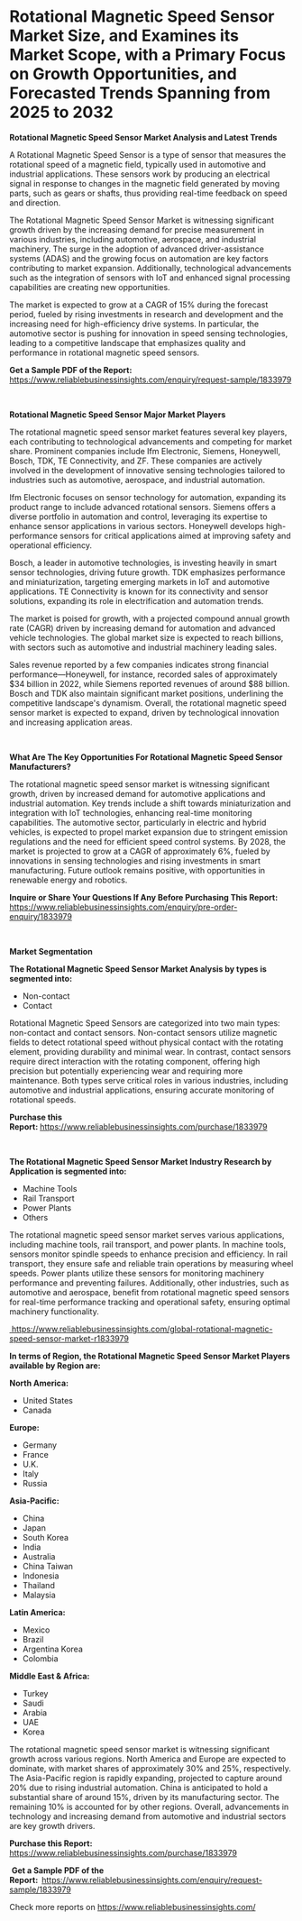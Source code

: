 <p><h1>Rotational Magnetic Speed Sensor Market Size, and Examines its Market Scope, with a Primary Focus on Growth Opportunities, and Forecasted Trends Spanning from 2025 to 2032</h1></p><p><strong>Rotational Magnetic Speed Sensor Market Analysis and Latest Trends</strong></p>
<p><p>A Rotational Magnetic Speed Sensor is a type of sensor that measures the rotational speed of a magnetic field, typically used in automotive and industrial applications. These sensors work by producing an electrical signal in response to changes in the magnetic field generated by moving parts, such as gears or shafts, thus providing real-time feedback on speed and direction.</p><p>The Rotational Magnetic Speed Sensor Market is witnessing significant growth driven by the increasing demand for precise measurement in various industries, including automotive, aerospace, and industrial machinery. The surge in the adoption of advanced driver-assistance systems (ADAS) and the growing focus on automation are key factors contributing to market expansion. Additionally, technological advancements such as the integration of sensors with IoT and enhanced signal processing capabilities are creating new opportunities.</p><p>The market is expected to grow at a CAGR of 15% during the forecast period, fueled by rising investments in research and development and the increasing need for high-efficiency drive systems. In particular, the automotive sector is pushing for innovation in speed sensing technologies, leading to a competitive landscape that emphasizes quality and performance in rotational magnetic speed sensors.</p></p>
<p><strong>Get a Sample PDF of the Report:&nbsp;</strong> <a href="https://www.reliablebusinessinsights.com/enquiry/request-sample/1833979?utm_campaign=2269&utm_medium=2&utm_source=Github&utm_content=ia&utm_term=26032025&utm_id=rotational-magnetic-speed-sensor">https://www.reliablebusinessinsights.com/enquiry/request-sample/1833979</a></p>
<p>&nbsp;</p>
<p><strong>Rotational Magnetic Speed Sensor Major Market Players</strong></p>
<p><p>The rotational magnetic speed sensor market features several key players, each contributing to technological advancements and competing for market share. Prominent companies include Ifm Electronic, Siemens, Honeywell, Bosch, TDK, TE Connectivity, and ZF. These companies are actively involved in the development of innovative sensing technologies tailored to industries such as automotive, aerospace, and industrial automation.</p><p>Ifm Electronic focuses on sensor technology for automation, expanding its product range to include advanced rotational sensors. Siemens offers a diverse portfolio in automation and control, leveraging its expertise to enhance sensor applications in various sectors. Honeywell develops high-performance sensors for critical applications aimed at improving safety and operational efficiency.</p><p>Bosch, a leader in automotive technologies, is investing heavily in smart sensor technologies, driving future growth. TDK emphasizes performance and miniaturization, targeting emerging markets in IoT and automotive applications. TE Connectivity is known for its connectivity and sensor solutions, expanding its role in electrification and automation trends.</p><p>The market is poised for growth, with a projected compound annual growth rate (CAGR) driven by increasing demand for automation and advanced vehicle technologies. The global market size is expected to reach billions, with sectors such as automotive and industrial machinery leading sales.</p><p>Sales revenue reported by a few companies indicates strong financial performance—Honeywell, for instance, recorded sales of approximately $34 billion in 2022, while Siemens reported revenues of around $88 billion. Bosch and TDK also maintain significant market positions, underlining the competitive landscape's dynamism. Overall, the rotational magnetic speed sensor market is expected to expand, driven by technological innovation and increasing application areas.</p></p>
<p>&nbsp;</p>
<p><strong>What Are The Key Opportunities For Rotational Magnetic Speed Sensor Manufacturers?</strong></p>
<p><p>The rotational magnetic speed sensor market is witnessing significant growth, driven by increased demand for automotive applications and industrial automation. Key trends include a shift towards miniaturization and integration with IoT technologies, enhancing real-time monitoring capabilities. The automotive sector, particularly in electric and hybrid vehicles, is expected to propel market expansion due to stringent emission regulations and the need for efficient speed control systems. By 2028, the market is projected to grow at a CAGR of approximately 6%, fueled by innovations in sensing technologies and rising investments in smart manufacturing. Future outlook remains positive, with opportunities in renewable energy and robotics.</p></p>
<p><strong>Inquire or Share Your Questions If Any Before Purchasing This Report:</strong> <a href="https://www.reliablebusinessinsights.com/enquiry/pre-order-enquiry/1833979?utm_campaign=2269&utm_medium=2&utm_source=Github&utm_content=ia&utm_term=26032025&utm_id=rotational-magnetic-speed-sensor">https://www.reliablebusinessinsights.com/enquiry/pre-order-enquiry/1833979</a></p>
<p>&nbsp;</p>
<p><strong>Market Segmentation</strong></p>
<p><strong>The Rotational Magnetic Speed Sensor Market Analysis by types is segmented into:</strong></p>
<p><ul><li>Non-contact</li><li>Contact</li></ul></p>
<p><p>Rotational Magnetic Speed Sensors are categorized into two main types: non-contact and contact sensors. Non-contact sensors utilize magnetic fields to detect rotational speed without physical contact with the rotating element, providing durability and minimal wear. In contrast, contact sensors require direct interaction with the rotating component, offering high precision but potentially experiencing wear and requiring more maintenance. Both types serve critical roles in various industries, including automotive and industrial applications, ensuring accurate monitoring of rotational speeds.</p></p>
<p><strong>Purchase this Report:&nbsp;</strong><a href="https://www.reliablebusinessinsights.com/purchase/1833979?utm_campaign=2269&utm_medium=2&utm_source=Github&utm_content=ia&utm_term=26032025&utm_id=rotational-magnetic-speed-sensor">https://www.reliablebusinessinsights.com/purchase/1833979</a></p>
<p>&nbsp;</p>
<p><strong>The Rotational Magnetic Speed Sensor Market Industry Research by Application is segmented into:</strong></p>
<p><ul><li>Machine Tools</li><li>Rail Transport</li><li>Power Plants</li><li>Others</li></ul></p>
<p><p>The rotational magnetic speed sensor market serves various applications, including machine tools, rail transport, and power plants. In machine tools, sensors monitor spindle speeds to enhance precision and efficiency. In rail transport, they ensure safe and reliable train operations by measuring wheel speeds. Power plants utilize these sensors for monitoring machinery performance and preventing failures. Additionally, other industries, such as automotive and aerospace, benefit from rotational magnetic speed sensors for real-time performance tracking and operational safety, ensuring optimal machinery functionality.</p></p>
<p><a href="https://www.reliablebusinessinsights.com/global-rotational-magnetic-speed-sensor-market-r1833979?utm_campaign=2269&utm_medium=2&utm_source=Github&utm_content=ia&utm_term=26032025&utm_id=rotational-magnetic-speed-sensor">&nbsp;https://www.reliablebusinessinsights.com/global-rotational-magnetic-speed-sensor-market-r1833979</a></p>
<p><strong>In terms of Region, the Rotational Magnetic Speed Sensor Market Players available by Region are:</strong></p>
<p>
    <p> <strong> North America: </strong>
        <ul>
            <li>United States</li>
            <li>Canada</li>
        </ul>
        </p> 
    <p> <strong> Europe: </strong>
        <ul>
            <li>Germany</li>
            <li>France</li>
            <li>U.K.</li>
            <li>Italy</li>
            <li>Russia</li>
        </ul>
        </p> 
    <p> <strong> Asia-Pacific: </strong>
        <ul>
            <li>China</li>
            <li>Japan</li>
            <li>South Korea</li>
            <li>India</li>
            <li>Australia</li>
            <li>China Taiwan</li>
            <li>Indonesia</li>
            <li>Thailand</li>
            <li>Malaysia</li>
        </ul>
        </p> 
    <p> <strong> Latin America: </strong>
        <ul>
            <li>Mexico</li>
            <li>Brazil</li>
            <li>Argentina Korea</li>
            <li>Colombia</li>
        </ul>
        </p> 
    <p> <strong> Middle East & Africa: </strong>
        <ul>
            <li>Turkey</li>
            <li>Saudi</li>
            <li>Arabia</li>
            <li>UAE</li>
            <li>Korea</li>
        </ul>
    </p>
    </p>
<p><p>The rotational magnetic speed sensor market is witnessing significant growth across various regions. North America and Europe are expected to dominate, with market shares of approximately 30% and 25%, respectively. The Asia-Pacific region is rapidly expanding, projected to capture around 20% due to rising industrial automation. China is anticipated to hold a substantial share of around 15%, driven by its manufacturing sector. The remaining 10% is accounted for by other regions. Overall, advancements in technology and increasing demand from automotive and industrial sectors are key growth drivers.</p></p>
<p><strong>Purchase this Report: </strong><a href="https://www.reliablebusinessinsights.com/purchase/1833979?utm_campaign=2269&utm_medium=2&utm_source=Github&utm_content=ia&utm_term=26032025&utm_id=rotational-magnetic-speed-sensor">https://www.reliablebusinessinsights.com/purchase/1833979</a></p>
<p>&nbsp;<strong>Get a Sample PDF of the Report:&nbsp;&nbsp;</strong><a href="https://www.reliablebusinessinsights.com/enquiry/request-sample/1833979?utm_campaign=2269&utm_medium=2&utm_source=Github&utm_content=ia&utm_term=26032025&utm_id=rotational-magnetic-speed-sensor">https://www.reliablebusinessinsights.com/enquiry/request-sample/1833979</a></p>
<p><strong></strong></p>
<p>Check more reports on <a href="https://www.reliablebusinessinsights.com/?utm_campaign=2269&utm_medium=2&utm_source=Github&utm_content=ia&utm_term=26032025&utm_id=rotational-magnetic-speed-sensor">https://www.reliablebusinessinsights.com/</a></p>